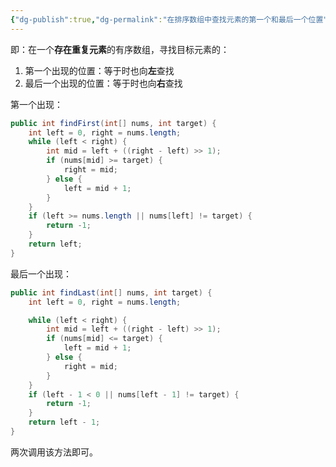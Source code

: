 ```yaml
---
{"dg-publish":true,"dg-permalink":"在排序数组中查找元素的第一个和最后一个位置","permalink":"/在排序数组中查找元素的第一个和最后一个位置/","title":"在排序数组中查找元素的第一个和最后一个位置","tags":["二分查找"]}
---
```



即：在一个**存在重复元素**的有序数组，寻找目标元素的：
1. 第一个出现的位置：等于时也向**左**查找
2. 最后一个出现的位置：等于时也向**右**查找

第一个出现：

```java
public int findFirst(int[] nums, int target) {
	int left = 0, right = nums.length;
	while (left < right) {
		int mid = left + ((right - left) >> 1);
		if (nums[mid] >= target) {
			right = mid;
		} else {
			left = mid + 1;
		}
	}
	if (left >= nums.length || nums[left] != target) {
		return -1;
	}
	return left;
}
```

最后一个出现：

```java
public int findLast(int[] nums, int target) {
    int left = 0, right = nums.length;

    while (left < right) {
        int mid = left + ((right - left) >> 1);
        if (nums[mid] <= target) {
            left = mid + 1;
        } else {
            right = mid;
        }
    }
    if (left - 1 < 0 || nums[left - 1] != target) {
        return -1;
    }
    return left - 1;
}
```

两次调用该方法即可。